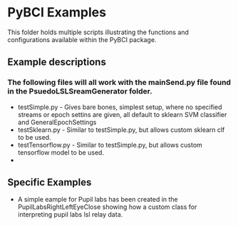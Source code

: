 # PyBCI Examples

This folder holds multiple scripts illustrating the functions and configurations available within the PyBCI package.

## Example descriptions
### The following files will all work with the mainSend.py file found in the PsuedoLSLSreamGenerator folder. 
- testSimple.py - Gives bare bones, simplest setup, where no specified streams or epoch settins are given, all default to sklearn SVM classifier and GeneralEpochSettings
- testSklearn.py - Similar to testSimple.py, but allows custom sklearn clf to be used.
- testTensorflow.py - Similar to testSimple.py, but allows custom tensorflow model to be used.
- 

## Specific Examples
- A simple eample for Pupil labs has been created in the PupilLabsRightLeftEyeClose showing how a custom class for interpreting pupil labs lsl relay data.
